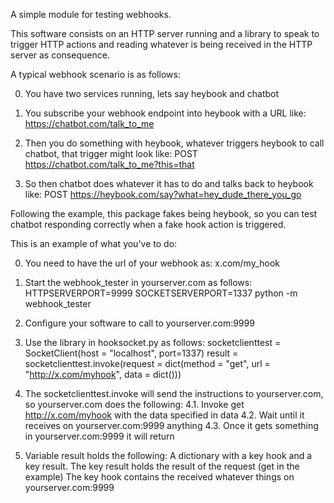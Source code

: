 A simple module for testing webhooks.

This software consists on an HTTP server running
and a library to speak to trigger HTTP actions
and reading whatever is being received in the HTTP server as consequence.

A typical webhook scenario is as follows:

0. You have two services running, lets say heybook and chatbot

1. You subscribe your webhook endpoint into heybook with a URL like:
https://chatbot.com/talk_to_me

2. Then you do something with heybook,
whatever triggers heybook to call chatbot,
that trigger might look like:
POST https://chatbot.com/talk_to_me?this=that

3. So then chatbot does whatever it has to do and talks back to heybook like:
POST https://heybook.com/say?what=hey_dude_there_you_go

Following the example, this package fakes being heybook,
so you can test chatbot responding correctly
when a fake hook action is triggered.

This is an example of what you've to do:

0. You need to have the url of your webhook as: x.com/my_hook

1. Start the webhook_tester in yourserver.com as follows:
HTTPSERVERPORT=9999 SOCKETSERVERPORT=1337 python -m webhook_tester

2. Configure your software to call to yourserver.com:9999

3. Use the library in hooksocket.py as follows:
socketclienttest = SocketClient(host = "localhost", port=1337)
result = socketclienttest.invoke(request = dict(method = "get",
                                                url = "http://x.com/myhook",
                                                data = dict()))

4. The socketclienttest.invoke will send the instructions to yourserver.com,
so yourserver.com does the following:
4.1. Invoke get http://x.com/myhook with the data specified in data
4.2. Wait until it receives on yourserver.com:9999 anything
4.3. Once it gets something in yourserver.com:9999 it will return

5. Variable result holds the following:
A dictionary with a key hook and a key result.
The key result holds the result of the request (get in the example)
The key hook contains the received whatever things on yourserver.com:9999

